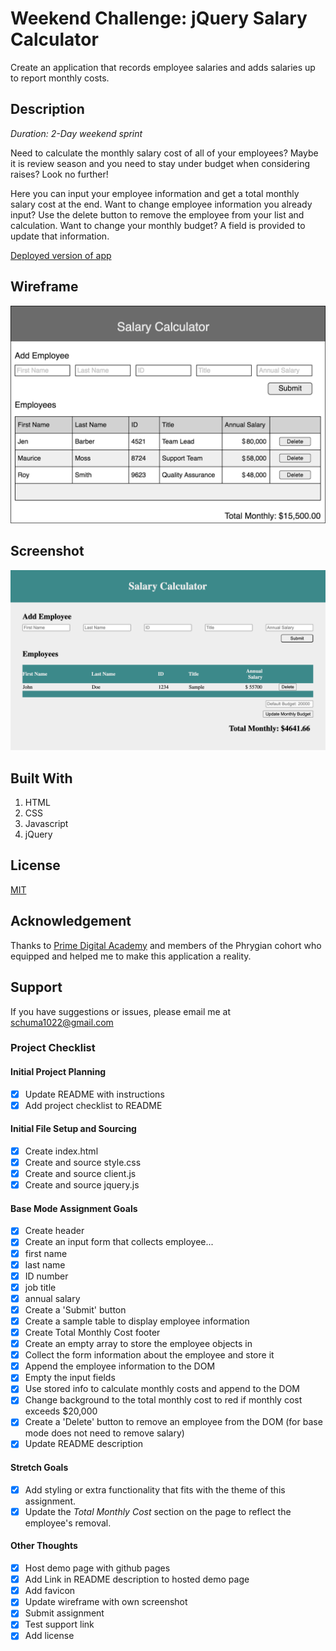 # Weekend Challenge: jQuery Salary Calculator
Create an application that records employee salaries and adds salaries up to report monthly costs. 

## Description
_Duration: 2-Day weekend sprint_

Need to calculate the monthly salary cost of all of your employees? Maybe it is review season and you need to stay under budget when considering raises? Look no further!

Here you can input your employee information and get a total monthly salary cost at the end. Want to change employee information you already input? Use the delete button to remove the employee from your list and calculation. Want to change your monthly budget? A field is provided to update that information.

[Deployed version of app](https://venomidas.github.io/weekend-jquery-salary-calculator/)

## Wireframe

![Wireframe](salary-calc-wireframe.png)

## Screenshot

![Screenshot](salary-calc-screenshot.png)

## Built With

1. HTML
2. CSS
3. Javascript
4. jQuery

## License
[MIT](https://choosealicense.com/licenses/mit/)

## Acknowledgement
Thanks to [Prime Digital Academy](https://www.primeacademy.io/) and members of the Phrygian cohort who equipped and helped me to make this application a reality.

## Support
If you have suggestions or issues, please email me at [schuma1022@gmail.com](mailto:schuma1022@gmail.com)

### Project Checklist
#### Initial Project Planning
- [X] Update README with instructions
- [X] Add project checklist to README
#### Initial File Setup and Sourcing
- [X] Create index.html
- [X] Create and source style.css
- [X] Create and source client.js
- [X] Create and source jquery.js
#### Base Mode Assignment Goals
- [X] Create header
- [X] Create an input form that collects employee...
- [X] first name
- [X] last name
- [X] ID number
- [X] job title
- [X] annual salary
- [X] Create a 'Submit' button 
- [X] Create a sample table to display employee information
- [X] Create Total Monthly Cost footer
- [X] Create an empty array to store the employee objects in
- [X] Collect the form information about the employee and store it
- [X] Append the employee information to the DOM
- [X] Empty the input fields
- [X] Use stored info to calculate monthly costs and append to the DOM
- [X] Change background to the total monthly cost to red if monthly cost exceeds $20,000
- [X] Create a 'Delete' button to remove an employee from the DOM (for base mode does not need to remove salary)
- [X] Update README description
#### Stretch Goals
- [X] Add styling or extra functionality that fits with the theme of this assignment.
- [X] Update the _Total Monthly Cost_ section on the page to reflect the employee's removal.
#### Other Thoughts
- [X] Host demo page with github pages
- [X] Add Link in README description to hosted demo page
- [X] Add favicon
- [X] Update wireframe with own screenshot
- [X] Submit assignment
- [X] Test support link
- [X] Add license